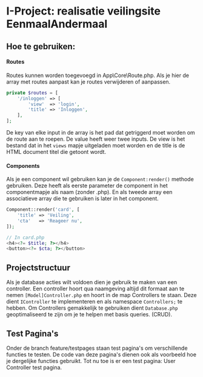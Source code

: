 # I-Project: realisatie veilingsite EenmaalAndermaal 

## Hoe te gebruiken:
#### Routes
Routes kunnen worden toegevoegd in App\Core\Route.php. Als je hier de array met routes aanpast kan je routes verwijderen of aanpassen.
```php
private $routes = [
    '/inloggen' => [
        'view'  => 'login',
        'title' => 'Inloggen',
    ],
];
```
De key van elke input in de array is het pad dat getriggerd moet worden om de route aan te roepen. De value heeft weer twee inputs. De view is het bestand dat in het ``views`` mapje uitgeladen moet worden en de title is de HTML document titel die getoont wordt.

#### Components
Als je een component wil gebruiken kan je de ``Component:render()`` methode gebruiken. Deze heeft als eerste parameter de component in het componentmapje als naam (zonder .php). En als tweede array een associatieve array die te gebruiken is later in het component.
```php
Component::render('card', [
    'title' => 'Veiling',
    'cta'   => 'Reageer nu',
]);

// In card.php
<h4><?= $title; ?></h4>
<button><?= $cta; ?></button>
```

## Projectstructuur
Als je database acties wilt voldoen dien je gebruik te maken van een controller. Een controller hoort qua naamgeving altijd dit formaat aan te nemen `[Model]Controller.php` en hoort in de map Controllers te staan. Deze dient `IController` te implementeren en als namespace `Controllers;` te hebben. Om Controllers gemakkelijk te gebruiken dient `Database.php` geoptimaliseerd te zijn om je te helpen met basis queries. (CRUD).

## Test Pagina's
Onder de branch feature/testpages staan test pagina's om verschillende functies te testen. De code van deze pagina's dienen ook als voorbeeld hoe je dergelijke functies gebruikt. Tot nu toe is er een test pagina: User Controller test pagina.